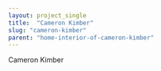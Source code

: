 ```yaml
---
layout: project_single
title:  "Cameron Kimber"
slug: "cameron-kimber"
parent: "home-interior-of-cameron-kimber"
---
```

Cameron Kimber